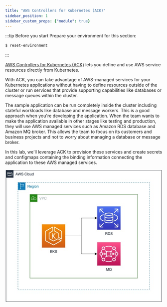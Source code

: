 ```yaml
---
title: "AWS Controllers for Kubernetes (ACK)"
sidebar_position: 1
sidebar_custom_props: {"module": true}
---
```


:::tip Before you start
Prepare your environment for this section:

```bash timeout=300 wait=30
$ reset-environment 
```

:::

[AWS Controllers for Kubernetes (ACK)](https://aws-controllers-k8s.github.io/community/) lets you define and use AWS service resources directly from Kubernetes. 

With ACK, you can take advantage of AWS-managed services for your Kubernetes applications without having to define resources outside of the cluster or run services that provide supporting capabilities like databases or message queues within the cluster.

The sample application can be run completely inside the cluster including stateful workloads like database and message workers. This is a good
approach when you're developing the application. When the team wants to make the application available in other stages like testing and production, they will use AWS managed services such as Amazon RDS database and Amazon MQ broker. This allows the team to focus on its customers and business projects and not to worry about managing a database or message broker.

In this lab, we'll leverage ACK to provision these services and create secrets and configmaps containing the binding information connecting the application to these AWS managed services.

![EKS with RDS and MQ](./assets/eks-workshop-ack.jpg)
